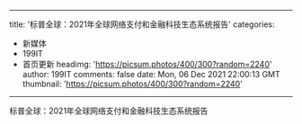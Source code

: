 
---
title: '标普全球：2021年全球网络支付和金融科技生态系统报告'
categories: 
 - 新媒体
 - 199IT
 - 首页更新
headimg: 'https://picsum.photos/400/300?random=2240'
author: 199IT
comments: false
date: Mon, 06 Dec 2021 22:00:13 GMT
thumbnail: 'https://picsum.photos/400/300?random=2240'
---

<div>   
标普全球：2021年全球网络支付和金融科技生态系统报告  
</div>
            